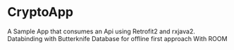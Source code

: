 # CryptoApp
A Sample App that consumes an Api using Retrofit2 and rxjava2.
Databinding with Butterknife
Database for offline first approach With ROOM 
